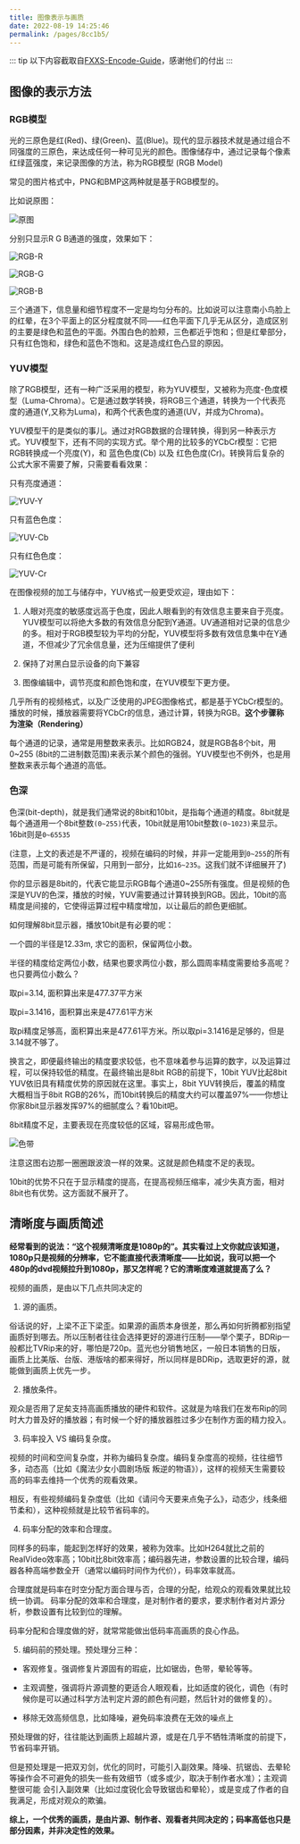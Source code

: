 ```yaml
---
title: 图像表示与画质
date: 2022-08-19 14:25:46
permalink: /pages/8cc1b5/
---
```



::: tip
以下内容截取自[FXXS-Encode-Guide](https://github.com/ted423/FXXS-Encode-Guide)，感谢他们的付出
:::

## 图像的表示方法

### RGB模型

光的三原色是红(Red)、绿(Green)、蓝(Blue)。现代的显示器技术就是通过组合不同强度的三原色，来达成任何一种可见光的颜色。图像储存中，通过记录每个像素红绿蓝强度，来记录图像的方法，称为RGB模型 (RGB Model)

常见的图片格式中，PNG和BMP这两种就是基于RGB模型的。

比如说原图：

![原图](/Picture/Video/Source.webp)

分别只显示R G B通道的强度，效果如下：

![RGB-R](/Picture/Video/R.webp)

![RGB-G](/Picture/Video/G.webp)

![RGB-B](/Picture/Video/B.webp)

三个通道下，信息量和细节程度不一定是均匀分布的。比如说可以注意南小鸟脸上的红晕，在3个平面上的区分程度就不同——红色平面下几乎无从区分，造成区别的主要是绿色和蓝色的平面。外围白色的脸颊，三色都近乎饱和；但是红晕部分，只有红色饱和，绿色和蓝色不饱和。这是造成红色凸显的原因。

### YUV模型

除了RGB模型，还有一种广泛采用的模型，称为YUV模型，又被称为亮度-色度模型（Luma-Chroma）。它是通过数学转换，将RGB三个通道，转换为一个代表亮度的通道(Y,又称为Luma)，和两个代表色度的通道(UV，并成为Chroma)。

YUV模型干的是类似的事儿。通过对RGB数据的合理转换，得到另一种表示方式。YUV模型下，还有不同的实现方式。举个用的比较多的YCbCr模型：它把RGB转换成一个亮度(Y)，和 蓝色色度(Cb) 以及 红色色度(Cr)。转换背后复杂的公式大家不需要了解，只需要看看效果：

只有亮度通道：

![YUV-Y](/Picture/Video/Y.webp)

只有蓝色色度：

![YUV-Cb](/Picture/Video/Cb.webp)

只有红色色度：

![YUV-Cr](/Picture/Video/Cr.webp)

在图像视频的加工与储存中，YUV格式一般更受欢迎，理由如下：

1. 人眼对亮度的敏感度远高于色度，因此人眼看到的有效信息主要来自于亮度。YUV模型可以将绝大多数的有效信息分配到Y通道。UV通道相对记录的信息少的多。相对于RGB模型较为平均的分配，YUV模型将多数有效信息集中在Y通道，不但减少了冗余信息量，还为压缩提供了便利

2. 保持了对黑白显示设备的向下兼容

3. 图像编辑中，调节亮度和颜色饱和度，在YUV模型下更方便。

几乎所有的视频格式，以及广泛使用的JPEG图像格式，都是基于YCbCr模型的。播放的时候，播放器需要将YCbCr的信息，通过计算，转换为RGB。**这个步骤称为渲染（Rendering）**

每个通道的记录，通常是用整数来表示。比如RGB24，就是RGB各8个bit，用0~255 (8bit的二进制数范围)来表示某个颜色的强弱。YUV模型也不例外，也是用整数来表示每个通道的高低。

### 色深

色深(bit-depth)，就是我们通常说的8bit和10bit，是指每个通道的精度。8bit就是每个通道用一个8bit整数`(0~255)`代表，10bit就是用10bit整数`(0~1023)`来显示。16bit则是`0~65535`

(注意，上文的表述是不严谨的，视频在编码的时候，并非一定能用到`0~255`的所有范围，而是可能有所保留，只用到一部分，比如`16~235`。这我们就不详细展开了)

你的显示器是8bit的，代表它能显示RGB每个通道0~255所有强度。但是视频的色深是YUV的色深，播放的时候，YUV需要通过计算转换到RGB。因此，10bit的高精度是间接的，它使得运算过程中精度增加，以让最后的颜色更细腻。

如何理解8bit显示器，播放10bit是有必要的呢：

一个圆的半径是12.33m, 求它的面积，保留两位小数。

半径的精度给定两位小数，结果也要求两位小数，那么圆周率精度需要给多高呢？也只要两位小数么？

取pi=3.14, 面积算出来是477.37平方米

取pi=3.1416，面积算出来是477.61平方米

取pi精度足够高，面积算出来是477.61平方米。所以取pi=3.1416是足够的，但是3.14就不够了。

换言之，即便最终输出的精度要求较低，也不意味着参与运算的数字，以及运算过程，可以保持较低的精度。在最终输出是8bit RGB的前提下，10bit YUV比起8bit YUV依旧具有精度优势的原因就在这里。事实上，8bit YUV转换后，覆盖的精度大概相当于8bit RGB的26%，而10bit转换后的精度大约可以覆盖97%——你想让你家8bit显示器发挥97%的细腻度么？看10bit吧。

8bit精度不足，主要表现在亮度较低的区域，容易形成色带。

![色带](/Picture/Video/8bit.webp)

注意这图右边那一圈圈跟波浪一样的效果。这就是颜色精度不足的表现。

10bit的优势不只在于显示精度的提高，在提高视频压缩率，减少失真方面，相对8bit也有优势。这方面就不展开了。

## 清晰度与画质简述

**经常看到的说法：“这个视频清晰度是1080p的”。其实看过上文你就应该知道，1080p只是视频的分辨率，它不能直接代表清晰度——比如说，我可以把一个480p的dvd视频拉升到1080p，那又怎样呢？它的清晰度难道就提高了么？**

视频的画质，是由以下几点共同决定的

1. 源的画质。

俗话说的好，上梁不正下梁歪。如果源的画质本身很差，那么再如何折腾都别指望画质好到哪去。所以压制者往往会选择更好的源进行压制——举个栗子，BDRip一般都比TVRip来的好，哪怕是720p。蓝光也分销售地区，一般日本销售的日版，画质上比美版、台版、港版啥的都来得好，所以同样是BDRip，选取更好的源，就能做到画质上优先一步。

2. 播放条件。

观众是否用了足矣支持高画质播放的硬件和软件。这就是为啥我们在发布Rip的同时大力普及好的播放器；有时候一个好的播放器胜过多少在制作方面的精力投入。

3. 码率投入 VS 编码复杂度。

视频的时间和空间复杂度，并称为编码复杂度。编码复杂度高的视频，往往细节多，动态高（比如《魔法少女小圆剧场版 叛逆的物语》），这样的视频天生需要较高的码率去维持一个优秀的观看效果。

相反，有些视频编码复杂度低（比如《请问今天要来点兔子么》，动态少，线条细节柔和），这种视频就是比较节省码率的。

4. 码率分配的效率和合理度。

同样多的码率，能起到怎样好的效果，被称为效率。比如H264就比之前的RealVideo效率高；10bit比8bit效率高；编码器先进，参数设置的比较合理，编码器各种高端参数全开（通常以编码时间作为代价），码率效率就高。

合理度就是码率在时空分配方面合理与否，合理的分配，给观众的观看效果就比较统一协调。 码率分配的效率和合理度，是对制作者的要求，要求制作者对片源分析，参数设置有比较到位的理解。

码率分配和合理度做的好，就常常能做出低码率高画质的良心作品。

5. 编码前的预处理。预处理分三种：

- 客观修复。强调修复片源固有的瑕疵，比如锯齿，色带，晕轮等等。

- 主观调整，强调将片源调整的更适合人眼观看，比如适度的锐化，调色（有时候你是可以通过科学方法判定片源的颜色有问题，然后针对的做修复的）。

- 移除无效高频信息，比如降噪，避免码率浪费在无效的噪点上

 预处理做的好，往往能达到画质上超越片源，或是在几乎不牺牲清晰度的前提下，节省码率开销。

 但是预处理是一把双刃剑，优化的同时，可能引入副效果。降噪、抗锯齿、去晕轮等操作会不可避免的损失一些有效细节（或多或少，取决于制作者水准）；主观调整很可能 会引入副效果（比如过度锐化会导致锯齿和晕轮），或是变成了作者的自我满足，形成对观众的欺骗。

**综上，一个优秀的画质，是由片源、制作者、观看者共同决定的；码率高低也只是部分因素，并非决定性的效果。**

